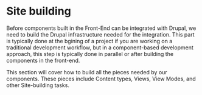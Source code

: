 # Site building

Before components built in the Front-End can be integrated with Drupal, we need to build the Drupal infrastructure needed for the integration. This part is typically done at the bgining of a project if you are working on a traditional development workflow, but in a component-based development approach, this step is typically done in parallel or after building the components in the front-end.

This section will cover how to build all the pieces needed by our components. These pieces include Content types, Views, View Modes, and other Site-building tasks.

